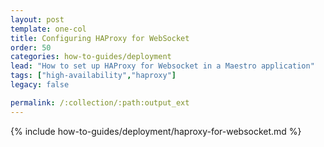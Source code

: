 ```yaml
---
layout: post
template: one-col
title: Configuring HAProxy for WebSocket
order: 50
categories: how-to-guides/deployment
lead: "How to set up HAProxy for Websocket in a Maestro application"
tags: ["high-availability","haproxy"]
legacy: false

permalink: /:collection/:path:output_ext
---
```

{% include how-to-guides/deployment/haproxy-for-websocket.md %}